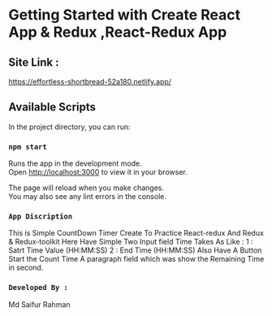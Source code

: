 # Getting Started with Create React App & Redux ,React-Redux App
## Site Link : 
https://effortless-shortbread-52a180.netlify.app/
## Available Scripts

In the project directory, you can run:

### `npm start`

Runs the app in the development mode.\
Open [http://localhost:3000](http://localhost:3000) to view it in your browser.

The page will reload when you make changes.\
You may also see any lint errors in the console.
### `App Discription`
This is Simple CountDown Timer Create To Practice React-redux And Redux & Redux-toolkit
Here Have Simple Two Input field Time Takes As Like :
    1 : Satrt Time Value (HH:MM:SS)
    2 : End Time (HH:MM:SS)
Also Have A Button Start the Count Time 
A paragraph field which was show the Remaining Time in second. 

### `Developed By :`
Md Saifur Rahman


